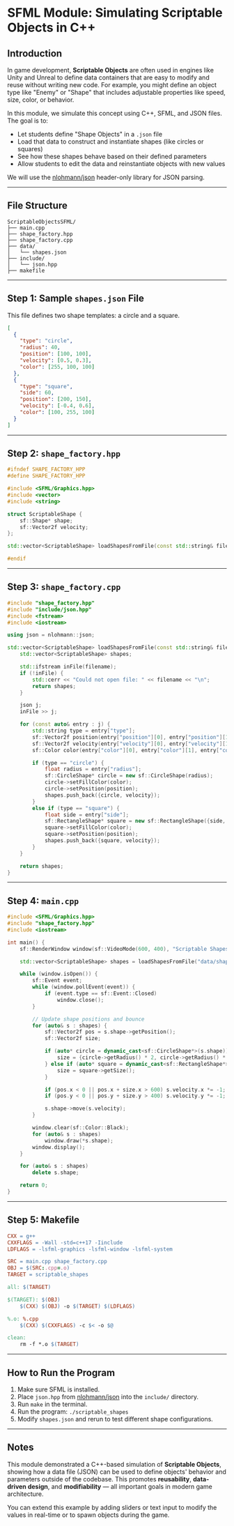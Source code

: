 # SFML Module: Simulating Scriptable Objects in C++

## Introduction

In game development, **Scriptable Objects** are often used in engines like Unity and Unreal to define data containers that are easy to modify and reuse without writing new code. For example, you might define an object type like "Enemy" or "Shape" that includes adjustable properties like speed, size, color, or behavior.

In this module, we simulate this concept using C++, SFML, and JSON files. The goal is to:

- Let students define "Shape Objects" in a `.json` file
- Load that data to construct and instantiate shapes (like circles or squares)
- See how these shapes behave based on their defined parameters
- Allow students to edit the data and reinstantiate objects with new values

We will use the [nlohmann/json](https://raw.githubusercontent.com/manloloy/ECE205Course/refs/heads/main/Files/json.hpp) header-only library for JSON parsing.

---

## File Structure

```
ScriptableObjectsSFML/
├── main.cpp
├── shape_factory.hpp
├── shape_factory.cpp
├── data/
│   └── shapes.json
├── include/
│   └── json.hpp
├── makefile
```

---

## Step 1: Sample `shapes.json` File

This file defines two shape templates: a circle and a square.

```json
[
  {
    "type": "circle",
    "radius": 40,
    "position": [100, 100],
    "velocity": [0.5, 0.3],
    "color": [255, 100, 100]
  },
  {
    "type": "square",
    "side": 60,
    "position": [200, 150],
    "velocity": [-0.4, 0.6],
    "color": [100, 255, 100]
  }
]
```

---

## Step 2: `shape_factory.hpp`

```cpp
#ifndef SHAPE_FACTORY_HPP
#define SHAPE_FACTORY_HPP

#include <SFML/Graphics.hpp>
#include <vector>
#include <string>

struct ScriptableShape {
    sf::Shape* shape;
    sf::Vector2f velocity;
};

std::vector<ScriptableShape> loadShapesFromFile(const std::string& filename);

#endif
```

---

## Step 3: `shape_factory.cpp`

```cpp
#include "shape_factory.hpp"
#include "include/json.hpp"
#include <fstream>
#include <iostream>

using json = nlohmann::json;

std::vector<ScriptableShape> loadShapesFromFile(const std::string& filename) {
    std::vector<ScriptableShape> shapes;

    std::ifstream inFile(filename);
    if (!inFile) {
        std::cerr << "Could not open file: " << filename << "\n";
        return shapes;
    }

    json j;
    inFile >> j;

    for (const auto& entry : j) {
        std::string type = entry["type"];
        sf::Vector2f position(entry["position"][0], entry["position"][1]);
        sf::Vector2f velocity(entry["velocity"][0], entry["velocity"][1]);
        sf::Color color(entry["color"][0], entry["color"][1], entry["color"][2]);

        if (type == "circle") {
            float radius = entry["radius"];
            sf::CircleShape* circle = new sf::CircleShape(radius);
            circle->setFillColor(color);
            circle->setPosition(position);
            shapes.push_back({circle, velocity});
        }
        else if (type == "square") {
            float side = entry["side"];
            sf::RectangleShape* square = new sf::RectangleShape({side, side});
            square->setFillColor(color);
            square->setPosition(position);
            shapes.push_back({square, velocity});
        }
    }

    return shapes;
}
```

---

## Step 4: `main.cpp`

```cpp
#include <SFML/Graphics.hpp>
#include "shape_factory.hpp"
#include <iostream>

int main() {
    sf::RenderWindow window(sf::VideoMode(600, 400), "Scriptable Shapes");

    std::vector<ScriptableShape> shapes = loadShapesFromFile("data/shapes.json");

    while (window.isOpen()) {
        sf::Event event;
        while (window.pollEvent(event)) {
            if (event.type == sf::Event::Closed)
                window.close();
        }

        // Update shape positions and bounce
        for (auto& s : shapes) {
            sf::Vector2f pos = s.shape->getPosition();
            sf::Vector2f size;

            if (auto* circle = dynamic_cast<sf::CircleShape*>(s.shape)) {
                size = {circle->getRadius() * 2, circle->getRadius() * 2};
            } else if (auto* square = dynamic_cast<sf::RectangleShape*>(s.shape)) {
                size = square->getSize();
            }

            if (pos.x < 0 || pos.x + size.x > 600) s.velocity.x *= -1;
            if (pos.y < 0 || pos.y + size.y > 400) s.velocity.y *= -1;

            s.shape->move(s.velocity);
        }

        window.clear(sf::Color::Black);
        for (auto& s : shapes)
            window.draw(*s.shape);
        window.display();
    }

    for (auto& s : shapes)
        delete s.shape;

    return 0;
}
```

---

## Step 5: Makefile

```makefile
CXX = g++
CXXFLAGS = -Wall -std=c++17 -Iinclude
LDFLAGS = -lsfml-graphics -lsfml-window -lsfml-system

SRC = main.cpp shape_factory.cpp
OBJ = $(SRC:.cpp=.o)
TARGET = scriptable_shapes

all: $(TARGET)

$(TARGET): $(OBJ)
	$(CXX) $(OBJ) -o $(TARGET) $(LDFLAGS)

%.o: %.cpp
	$(CXX) $(CXXFLAGS) -c $< -o $@

clean:
	rm -f *.o $(TARGET)
```

---

## How to Run the Program

1. Make sure SFML is installed.
2. Place `json.hpp` from [nlohmann/json](https://raw.githubusercontent.com/manloloy/ECE205Course/refs/heads/main/Files/json.hpp) into the `include/` directory.
3. Run `make` in the terminal.
4. Run the program: `./scriptable_shapes`
5. Modify `shapes.json` and rerun to test different shape configurations.

---

## Notes

This module demonstrated a C++-based simulation of **Scriptable Objects**, showing how a data file (JSON) can be used to define objects' behavior and parameters outside of the codebase. This promotes **reusability**, **data-driven design**, and **modifiability** — all important goals in modern game architecture.

You can extend this example by adding sliders or text input to modify the values in real-time or to spawn objects during the game.
